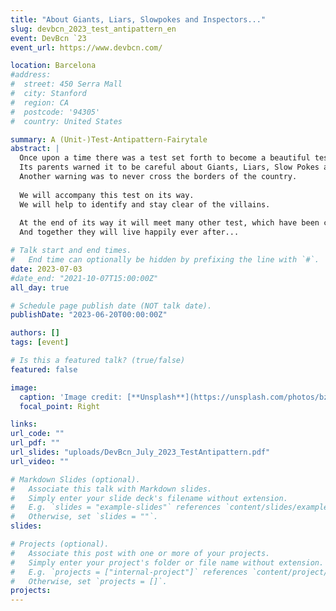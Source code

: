 ```yaml
---
title: "About Giants, Liars, Slowpokes and Inspectors..."
slug: devbcn_2023_test_antipattern_en
event: DevBcn `23
event_url: https://www.devbcn.com/

location: Barcelona
#address:
#  street: 450 Serra Mall
#  city: Stanford
#  region: CA
#  postcode: '94305'
#  country: United States

summary: A (Unit-)Test-Antipattern-Fairytale
abstract: |
  Once upon a time there was a test set forth to become a beautiful test.
  Its parents warned it to be careful about Giants, Liars, Slow Pokes and all sorts of other villains which would cross its way.
  Another warning was to never cross the borders of the country.
  
  We will accompany this test on its way.
  We will help to identify and stay clear of the villains.
  
  At the end of its way it will meet many other test, which have been careful as well.
  And together they will live happily ever after...

# Talk start and end times.
#   End time can optionally be hidden by prefixing the line with `#`.
date: 2023-07-03
#date_end: "2021-10-07T15:00:00Z"
all_day: true

# Schedule page publish date (NOT talk date).
publishDate: "2023-06-20T00:00:00Z"

authors: []
tags: [event]

# Is this a featured talk? (true/false)
featured: false

image:
  caption: 'Image credit: [**Unsplash**](https://unsplash.com/photos/bzdhc5b3Bxs)'
  focal_point: Right

links:
url_code: ""
url_pdf: ""
url_slides: "uploads/DevBcn_July_2023_TestAntipattern.pdf"
url_video: ""

# Markdown Slides (optional).
#   Associate this talk with Markdown slides.
#   Simply enter your slide deck's filename without extension.
#   E.g. `slides = "example-slides"` references `content/slides/example-slides.md`.
#   Otherwise, set `slides = ""`.
slides:

# Projects (optional).
#   Associate this post with one or more of your projects.
#   Simply enter your project's folder or file name without extension.
#   E.g. `projects = ["internal-project"]` references `content/project/deep-learning/index.md`.
#   Otherwise, set `projects = []`.
projects:
---
```

